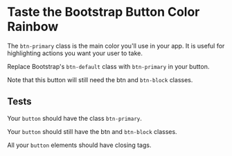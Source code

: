 # Taste the Bootstrap Button Color Rainbow

The `btn-primary` class is the main color you'll use in your app. It is useful for highlighting actions you want your user to take.

Replace Bootstrap's `btn-default` class with `btn-primary` in your button.

Note that this button will still need the btn and `btn-block` classes.

## Tests

Your `button` should have the class `btn-primary`.

Your `button` should still have the btn and `btn-block` classes.

All your `button` elements should have closing tags.
